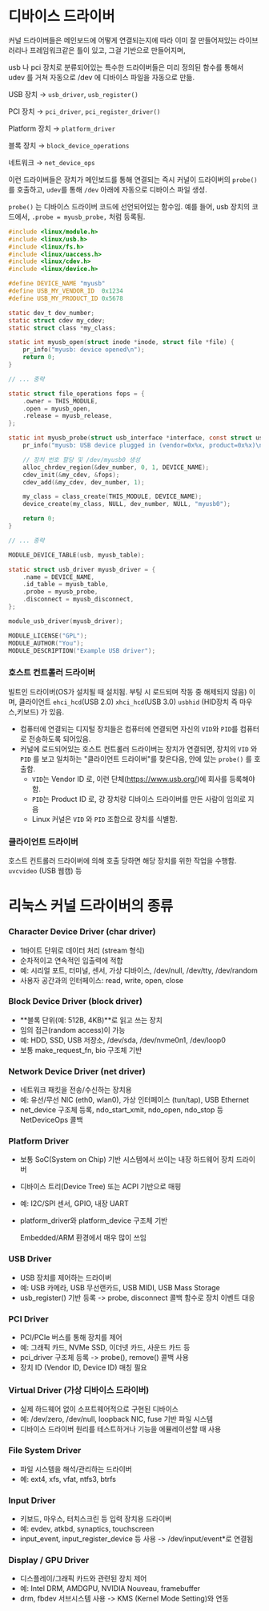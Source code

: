 # 디바이스 드라이버

커널 드라이버들은 메인보드에 어떻게 연결되는지에 따라 이미 잘 만들어져있는 라이브러리나 프레임워크같은 틀이 있고, 그걸 기반으로 만들어지며,

usb 나 pci 장치로 분류되어있는 특수한 드라이버들은 미리 정의된 함수를 통해서 udev 를 거쳐 자동으로 /dev 에 디바이스 파일을 자동으로 만듦.

USB 장치 → `usb_driver`, `usb_register()`

PCI 장치 → `pci_driver`, `pci_register_driver()`

Platform 장치 → `platform_driver`

블록 장치 → `block_device_operations`

네트워크 → `net_device_ops`

이런 드라이버들은 장치가 메인보드를 통해 연결되는 즉시 커널이 드라이버의 `probe()` 를 호출하고, `udev`를 통해 `/dev` 아래에 자동으로 디바이스 파일 생성.

`probe()` 는 디바이스 드라이버 코드에 선언되어있는 함수임. 예를 들어, usb 장치의 코드에서, `.probe = myusb_probe,` 처럼 등록됨.

```c
#include <linux/module.h>
#include <linux/usb.h>
#include <linux/fs.h>
#include <linux/uaccess.h>
#include <linux/cdev.h>
#include <linux/device.h>

#define DEVICE_NAME "myusb"
#define USB_MY_VENDOR_ID  0x1234
#define USB_MY_PRODUCT_ID 0x5678

static dev_t dev_number;
static struct cdev my_cdev;
static struct class *my_class;

static int myusb_open(struct inode *inode, struct file *file) {
    pr_info("myusb: device opened\n");
    return 0;
}

// ... 중략

static struct file_operations fops = {
    .owner = THIS_MODULE,
    .open = myusb_open,
    .release = myusb_release,
};

static int myusb_probe(struct usb_interface *interface, const struct usb_device_id *id) {
    pr_info("myusb: USB device plugged in (vendor=0x%x, product=0x%x)\n", id->idVendor, id->idProduct);

    // 장치 번호 할당 및 /dev/myusb0 생성
    alloc_chrdev_region(&dev_number, 0, 1, DEVICE_NAME);
    cdev_init(&my_cdev, &fops);
    cdev_add(&my_cdev, dev_number, 1);

    my_class = class_create(THIS_MODULE, DEVICE_NAME);
    device_create(my_class, NULL, dev_number, NULL, "myusb0");

    return 0;
}

// ... 중략

MODULE_DEVICE_TABLE(usb, myusb_table);

static struct usb_driver myusb_driver = {
    .name = DEVICE_NAME,
    .id_table = myusb_table,
    .probe = myusb_probe,
    .disconnect = myusb_disconnect,
};

module_usb_driver(myusb_driver);

MODULE_LICENSE("GPL");
MODULE_AUTHOR("You");
MODULE_DESCRIPTION("Example USB driver");

```


### 호스트 컨트롤러 드라이버
빌트인 드라이버(OS가 설치될 때 설치됨. 부팅 시 로드되며 작동 중 해제되지 않음) 이며, 클라이언트 
`ehci_hcd`(USB 2.0) `xhci_hcd`(USB 3.0) `usbhid` (HID장치 즉 마우스,키보드) 가 있음.

- 컴퓨터에 연결되는 디지털 장치들은 컴퓨터에 연결되면 자신의 `VID`와 `PID`를 컴퓨터로 전송하도록 되어있음.
- 커널에 로드되어있는 호스트 컨트롤러 드라이버는 장치가 연결되면, 장치의 `VID` 와 `PID` 를 보고 일치하는 "클라이언트 드라이버"를 찾은다음, 안에 있는 `probe()` 를 호출함.
    - `VID`는 Vendor ID 로, 이런 단체(https://www.usb.org/)에 회사를 등록해야함.
    - `PID`는 Product ID 로, 걍 장치랑 디바이스 드라이버를 만든 사람이 임의로 지음
    - Linux 커널은 `VID` 와 `PID` 조합으로 장치를 식별함.

### 클라이언트 드라이버
호스트 컨트롤러 드라이버에 의해 호출 당하면 해당 장치를 위한 작업을 수행함.
`uvcvideo` (USB 웹캠) 등


# 리눅스 커널 드라이버의 종류

### Character Device Driver (char driver)
- 1바이트 단위로 데이터 처리 (stream 형식)
- 순차적이고 연속적인 입출력에 적합
- 예: 시리얼 포트, 터미널, 센서, 가상 디바이스, /dev/null, /dev/tty, /dev/random
- 사용자 공간과의 인터페이스: read, write, open, close

### Block Device Driver (block driver)
- **블록 단위(예: 512B, 4KB)**로 읽고 쓰는 장치
- 임의 접근(random access)이 가능
- 예: HDD, SSD, USB 저장소, /dev/sda, /dev/nvme0n1, /dev/loop0
- 보통 make_request_fn, bio 구조체 기반

### Network Device Driver (net driver)
- 네트워크 패킷을 전송/수신하는 장치용
- 예: 유선/무선 NIC (eth0, wlan0), 가상 인터페이스 (tun/tap), USB Ethernet
- net_device 구조체 등록, ndo_start_xmit, ndo_open, ndo_stop 등 NetDeviceOps 콜백

### Platform Driver
- 보통 SoC(System on Chip) 기반 시스템에서 쓰이는 내장 하드웨어 장치 드라이버
- 디바이스 트리(Device Tree) 또는 ACPI 기반으로 매핑
- 예: I2C/SPI 센서, GPIO, 내장 UART
- platform_driver와 platform_device 구조체 기반

    Embedded/ARM 환경에서 매우 많이 쓰임

### USB Driver
- USB 장치를 제어하는 드라이버
- 예: USB 카메라, USB 무선랜카드, USB MIDI, USB Mass Storage
- usb_register() 기반 등록 -> probe, disconnect 콜백 함수로 장치 이벤트 대응

### PCI Driver
- PCI/PCIe 버스를 통해 장치를 제어
- 예: 그래픽 카드, NVMe SSD, 이더넷 카드, 사운드 카드 등
- pci_driver 구조체 등록 -> probe(), remove() 콜백 사용
- 장치 ID (Vendor ID, Device ID) 매칭 필요

### Virtual Driver (가상 디바이스 드라이버)
- 실제 하드웨어 없이 소프트웨어적으로 구현된 디바이스
- 예: /dev/zero, /dev/null, loopback NIC, fuse 기반 파일 시스템
- 디바이스 드라이버 원리를 테스트하거나 기능을 에뮬레이션할 때 사용

### File System Driver
- 파일 시스템을 해석/관리하는 드라이버
- 예: ext4, xfs, vfat, ntfs3, btrfs

### Input Driver
- 키보드, 마우스, 터치스크린 등 입력 장치용 드라이버
- 예: evdev, atkbd, synaptics, touchscreen
- input_event, input_register_device 등 사용 -> /dev/input/event*로 연결됨

### Display / GPU Driver
- 디스플레이/그래픽 카드와 관련된 장치 제어
- 예: Intel DRM, AMDGPU, NVIDIA Nouveau, framebuffer
- drm, fbdev 서브시스템 사용 -> KMS (Kernel Mode Setting)와 연동